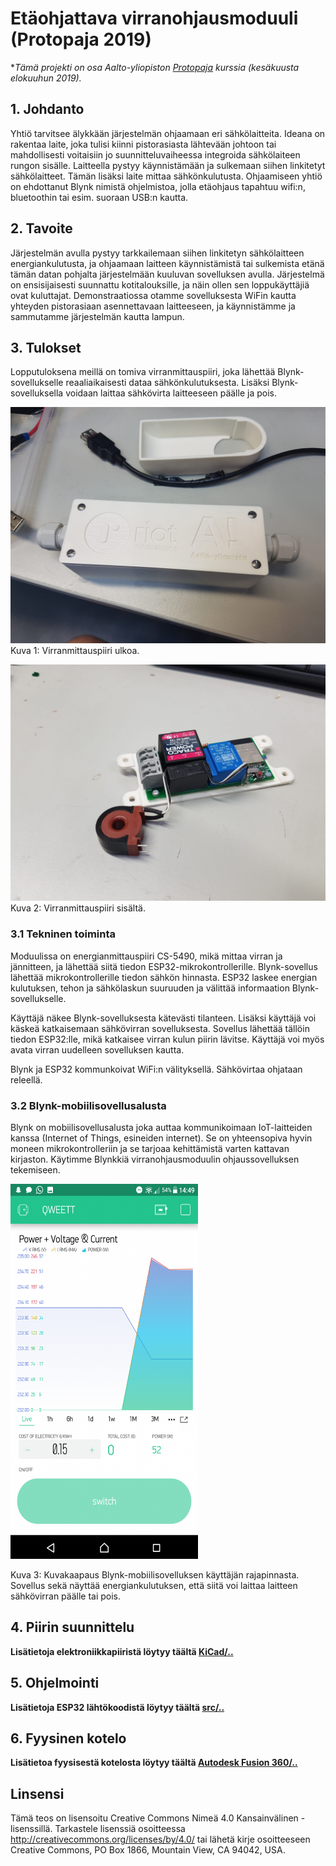 # Etäohjattava virranohjausmoduuli (Protopaja 2019)

**Tämä projekti on osa Aalto-yliopiston [Protopaja](https://protopaja.aalto.fi/) kurssia (kesäkuusta elokuuhun 2019).*

## 1. Johdanto
Yhtiö tarvitsee älykkään järjestelmän ohjaamaan eri sähkölaitteita. Ideana on rakentaa laite, joka
tulisi kiinni pistorasiasta lähtevään johtoon tai mahdollisesti voitaisiin jo suunnitteluvaiheessa
integroida sähkölaiteen rungon sisälle. Laitteella pystyy käynnistämään ja sulkemaan siihen
linkitetyt sähkölaitteet. Tämän lisäksi laite mittaa sähkönkulutusta. Ohjaamiseen yhtiö on
ehdottanut Blynk nimistä ohjelmistoa, jolla etäohjaus tapahtuu wifi:n, bluetoothin tai esim. suoraan
USB:n kautta. 

## 2. Tavoite
Järjestelmän avulla pystyy tarkkailemaan siihen linkitetyn sähkölaitteen energiankulutusta, ja
ohjaamaan laitteen käynnistämistä tai sulkemista etänä tämän datan pohjalta järjestelmään kuuluvan
sovelluksen avulla.
Järjestelmä on ensisijaisesti suunnattu kotitalouksille, ja näin ollen sen loppukäyttäjiä ovat
kuluttajat. Demonstraatiossa otamme sovelluksesta WiFin kautta yhteyden pistorasiaan
asennettavaan laitteeseen, ja käynnistämme ja sammutamme järjestelmän kautta lampun. 

## 3. Tulokset 
Lopputuloksena meillä on tomiva virranmittauspiiri, joka lähettää Blynk-sovellukselle
reaaliaikaisesti dataa sähkönkulutuksesta. Lisäksi Blynk-sovelluksella voidaan laittaa sähkövirta
laitteeseen päälle ja pois. 

![Lopullinen_ulkoa](./reports/images/IMG_Lopullinen_ulkoa.jpg)
Kuva 1: Virranmittauspiiri ulkoa.

![Lopullinen_sisalta](./reports/images/IMG_Lopullinen_sisalta.jpg)
Kuva 2: Virranmittauspiiri sisältä. 


### 3.1 Tekninen toiminta
Moduulissa on energianmittauspiiri CS-5490, mikä mittaa virran ja jännitteen, ja lähettää siitä tiedon ESP32-mikrokontrollerille. Blynk-sovellus lähettää mikrokontrollerille tiedon sähkön hinnasta. ESP32 laskee energian kulutuksen, tehon ja sähkölaskun suuruuden ja välittää informaation Blynk-sovellukselle.

Käyttäjä näkee Blynk-sovelluksesta kätevästi tilanteen. Lisäksi käyttäjä voi käskeä katkaisemaan sähkövirran sovelluksesta. Sovellus lähettää tällöin tiedon ESP32:lle, mikä katkaisee virran kulun piirin lävitse. Käyttäjä voi myös avata virran uudelleen sovelluksen kautta.

Blynk ja ESP32 kommunkoivat WiFi:n välityksellä. Sähkövirtaa ohjataan releellä.


### 3.2 Blynk-mobiilisovellusalusta
Blynk on mobiilisovellusalusta joka auttaa kommunikoimaan IoT-laitteiden kanssa (Internet of Things, esineiden internet). Se on yhteensopiva hyvin moneen mikrokontrolleriin ja se tarjoaa kehittämistä varten kattavan kirjaston. Käytimme Blynkkiä virranohjausmoduulin ohjaussovelluksen tekemiseen.

<img src="./reports/images/IMG_Blynk_Interface.png" width="300" height="600" />

Kuva 3: Kuvakaapaus Blynk-mobiilisovelluksen käyttäjän rajapinnasta. Sovellus sekä näyttää energiankulutuksen, että siitä voi laittaa laitteen sähkövirran päälle tai pois.


## 4. Piirin suunnittelu

**Lisätietoja elektroniikkapiiristä löytyy täältä [KiCad/..](./KiCad/)**


## 5. Ohjelmointi

**Lisätietoja ESP32 lähtökoodistä löytyy täältä [src/..](./src/)**

## 6. Fyysinen kotelo

**Lisätietoa fyysisestä kotelosta löytyy täältä [Autodesk Fusion 360/..](./Autodesk%20Fusion%20360/)**


## Linsensi
Tämä teos on lisensoitu Creative Commons Nimeä 4.0 Kansainvälinen -lisenssillä. Tarkastele lisenssiä osoitteessa http://creativecommons.org/licenses/by/4.0/ tai lähetä kirje osoitteeseen Creative Commons, PO Box 1866, Mountain View, CA 94042, USA.